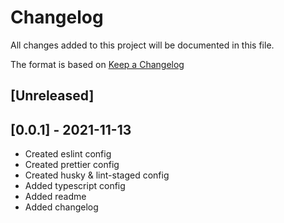 # Changelog

All changes added to this project will be documented in this file.

The format is based on [Keep a Changelog](https://keepachangelog.com/en/1.0.0/)

## [Unreleased]

## [0.0.1] - 2021-11-13

- Created eslint config
- Created prettier config
- Created husky & lint-staged config
- Added typescript config
- Added readme
- Added changelog
